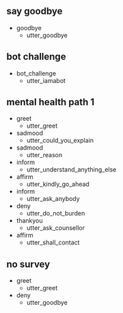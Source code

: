 
## say goodbye
* goodbye
  - utter_goodbye

## bot challenge
* bot_challenge
  - utter_iamabot
  
## mental health path 1
* greet
    - utter_greet
* sadmood
    - utter_could_you_explain
* sadmood
    - utter_reason
* inform
    - utter_understand_anything_else
* affirm
    - utter_kindly_go_ahead
* inform
    - utter_ask_anybody
* deny
    - utter_do_not_burden
* thankyou
    - utter_ask_counsellor
* affirm
    - utter_shall_contact



## no survey
* greet
    - utter_greet
* deny
    - utter_goodbye

<!-- ## survey stop
* greet
    - utter_greet
* affirm
    - health_form
    - form{"name": "health_form"}
* out_of_scope
    - utter_ask_continue
* deny
    - action_deactivate_form
    - form{"name": null}
    - action_reset_slots
    - utter_goodbye -->



